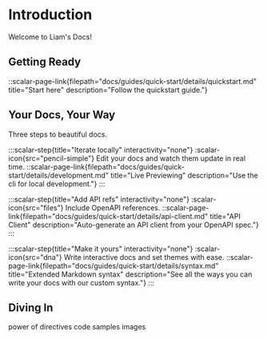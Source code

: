 # Introduction

Welcome to Liam's Docs!

## Getting Ready
::scalar-page-link{filepath="docs/guides/quick-start/details/quickstart.md" title="Start here" description="Follow the quickstart guide."}

## Your Docs, Your Way
Three steps to beautiful docs.

<scalar-steps>

:::scalar-step{title="Iterate locally" interactivity="none"}
:scalar-icon{src="pencil-simple"} Edit your docs and watch them update in real time.
::scalar-page-link{filepath="docs/guides/quick-start/details/development.md" title="Live Previewing" description="Use the cli for local development."}
:::

:::scalar-step{title="Add API refs" interactivity="none"}
:scalar-icon{src="files"} Include OpenAPI references.
::scalar-page-link{filepath="docs/guides/quick-start/details/api-client.md" title="API Client" description="Auto-generate an API client from your OpenAPI spec."}
:::

:::scalar-step{title="Make it yours" interactivity="none"}
:scalar-icon{src="dna"} Write interactive docs and set themes with ease.
::scalar-page-link{filepath="docs/guides/quick-start/details/syntax.md" title="Extended Markdown syntax" description="See all the ways you can write your docs with our custom syntax."}
:::
</scalar-steps>


## Diving In
power of directives
code samples
images
